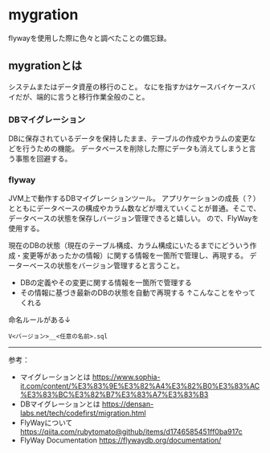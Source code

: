 # mygration
flywayを使用した際に色々と調べたことの備忘録。

## mygrationとは
システムまたはデータ資産の移行のこと。
なにを指すかはケースバイケースバイだが、端的に言うと移行作業全般のこと。

### DBマイグレーション
DBに保存されているデータを保持したまま、テーブルの作成やカラムの変更などを行うための機能。
データベースを削除した際にデータも消えてしまうと言う事態を回避する。

### flyway
JVM上で動作するDBマイグレーションツール。
アプリケーションの成長（？）とともにデータベースの構成やカラム数などが増えていくことが普通。そこで、データベースの状態を保存しバージョン管理できると嬉しい。
ので、FlyWayを使用する。

現在のDBの状態（現在のテーブル構成、カラム構成にいたるまでにどういう作成・変更等があったかの情報）に関する情報を一箇所で管理し、再現する。
データーベースの状態をバージョン管理すると言うこと。

* DBの定義やその変更に関する情報を一箇所で管理する
* その情報に基づき最新のDBの状態を自動で再現する
↑こんなことをやってくれる

命名ルールがある↓

    V<バージョン>__<任意の名前>.sql
    


**********************************************************************
参考：
* マイグレーションとは
https://www.sophia-it.com/content/%E3%83%9E%E3%82%A4%E3%82%B0%E3%83%AC%E3%83%BC%E3%82%B7%E3%83%A7%E3%83%B3
* DBマイグレーションとは
https://densan-labs.net/tech/codefirst/migration.html
* FlyWayについて
https://qiita.com/rubytomato@github/items/d1746585451ff0ba917c
* FlyWay Documentation
https://flywaydb.org/documentation/
